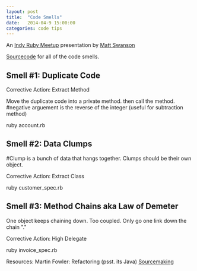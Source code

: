 ```yaml
---
layout: post
title:  "Code Smells"
date:   2014-04-9 15:00:00
categories: code tips
---
```

An [Indy Ruby Meetup](http://www.meetup.com/indyrb/) presentation by [Matt Swanson](http://www.mdswanson.com/)

[Sourcecode](https://github.com/swanson/code-smell-refactoring/tree/ruby/ruby) for all of the code smells.

Smell #1: Duplicate Code
------------------------

Corrective Action: Extract Method

Move the duplicate code into a private method. then call the method.
#negative arguement is the reverse of the integer (useful for subtraction method)

ruby account.rb

Smell #2: Data Clumps
---------------------

#Clump is a bunch of data that hangs together. Clumps should be their own object.

Corrective Action: Extract Class

ruby customer_spec.rb

Smell #3: Method Chains  aka Law of Demeter
-------------------------------------------
One object keeps chaining down. Too coupled. Only go one link down the chain "."

Corrective Action: High Delegate

ruby invoice_spec.rb

Resources:
Martin Fowler: Refactoring (psst. its Java)
[Sourcemaking](http://Sourcemaking.com)


